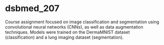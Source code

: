 # dsbmed_207
Course assignment focused on image classification and segmentation using convolutional neural networks (CNNs), as well as data augmentation techniques. Models were trained on the DermaMNIST dataset (classification) and a lung imaging dataset (segmentation). 
